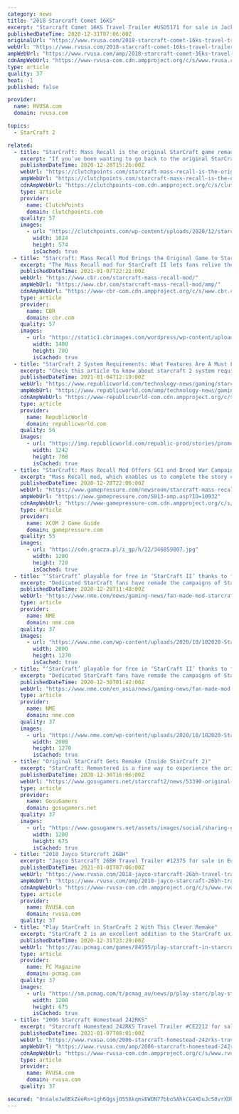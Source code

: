 ```yaml
---
category: news
title: "2018 Starcraft Comet 16KS"
excerpt: "Starcraft Comet 16KS Travel Trailer #USD5171 for sale in Jacksonville, Florida 32216. See this unit and thousands more at RVUSA.com. Updated Daily."
publishedDateTime: 2020-12-31T07:06:00Z
originalUrl: "https://www.rvusa.com/2018-starcraft-comet-16ks-travel-trailer-2926023"
webUrl: "https://www.rvusa.com/2018-starcraft-comet-16ks-travel-trailer-2926023"
ampWebUrl: "https://www.rvusa.com/amp/2018-starcraft-comet-16ks-travel-trailer-2926023"
cdnAmpWebUrl: "https://www-rvusa-com.cdn.ampproject.org/c/s/www.rvusa.com/amp/2018-starcraft-comet-16ks-travel-trailer-2926023"
type: article
quality: 37
heat: -1
published: false

provider:
  name: RVUSA.com
  domain: rvusa.com

topics:
  - StarCraft 2

related:
  - title: "StarCraft: Mass Recall is the original StarCraft game remade in SCII"
    excerpt: "If you’ve been wanting to go back to the original StarCraft story but too put off by the game’s dated graphics, then this fan-made StarCraft: Mass Recall is for you. StarCraft: Mass Recall is a fan-made campaign on StarCraft II Both StarCraft II and the original StarCraft games are both already ancient by today’s standards,"
    publishedDateTime: 2020-12-28T15:26:00Z
    webUrl: "https://clutchpoints.com/starcraft-mass-recall-is-the-original-starcraft-game-remade-in-scii/"
    ampWebUrl: "https://clutchpoints.com/starcraft-mass-recall-is-the-original-starcraft-game-remade-in-scii/amp/"
    cdnAmpWebUrl: "https://clutchpoints-com.cdn.ampproject.org/c/s/clutchpoints.com/starcraft-mass-recall-is-the-original-starcraft-game-remade-in-scii/amp/"
    type: article
    provider:
      name: ClutchPoints
      domain: clutchpoints.com
    quality: 57
    images:
      - url: "https://clutchpoints.com/wp-content/uploads/2020/12/starcraft-mass-recall-is-the-original-starcraft-game-remade-in-scii-1024x574.jpg"
        width: 1024
        height: 574
        isCached: true
  - title: "Starcraft: Mass Recall Mod Brings the Original Game to Starcraft 2"
    excerpt: "The Mass Recall mod for StarCraft II lets fans relive the original game's campaign and gameplay with a much more modern coat of paint."
    publishedDateTime: 2021-01-07T22:21:00Z
    webUrl: "https://www.cbr.com/starcraft-mass-recall-mod/"
    ampWebUrl: "https://www.cbr.com/starcraft-mass-recall-mod/amp/"
    cdnAmpWebUrl: "https://www-cbr-com.cdn.ampproject.org/c/s/www.cbr.com/starcraft-mass-recall-mod/amp/"
    type: article
    provider:
      name: CBR
      domain: cbr.com
    quality: 57
    images:
      - url: "https://static1.cbrimages.com/wordpress/wp-content/uploads/2021/01/StarCraft-Mass-Recall-Feature.jpg"
        width: 1400
        height: 700
        isCached: true
  - title: "StarCraft 2 System Requirements: What Features Are A Must For Your Device"
    excerpt: "Check this article to know about starcraft 2 system requirements related to this science fiction real-time strategic video game from Blizzard Entertainment."
    publishedDateTime: 2021-01-04T12:19:00Z
    webUrl: "https://www.republicworld.com/technology-news/gaming/starcraft-2-system-requirements-what-features-are-a-must-for-your-device.html"
    ampWebUrl: "https://www.republicworld.com/amp/technology-news/gaming/starcraft-2-system-requirements-what-features-are-a-must-for-your-device.html"
    cdnAmpWebUrl: "https://www-republicworld-com.cdn.ampproject.org/c/s/www.republicworld.com/amp/technology-news/gaming/starcraft-2-system-requirements-what-features-are-a-must-for-your-device.html"
    type: article
    provider:
      name: RepublicWorld
      domain: republicworld.com
    quality: 56
    images:
      - url: "https://img.republicworld.com/republic-prod/stories/promolarge/xxhdpi/kyqgu21bfd5om3w5_1609431978.jpeg?tr=f-jpeg"
        width: 1242
        height: 708
        isCached: true
  - title: "StarCraft: Mass Recall Mod Offers SC1 and Brood War Campaign on New Engine"
    excerpt: "Mass Recall mod, which enables us to complete the story campaigns of the original StarCraft and the Brood War expansion using the free edition of the second installment, has been released."
    publishedDateTime: 2020-12-28T22:06:00Z
    webUrl: "https://www.gamepressure.com/newsroom/starcraft-mass-recall-mod-offers-sc1-and-brood-war-campaign-on-ne/z92ab4"
    ampWebUrl: "https://www.gamepressure.com/S013-amp.asp?ID=10932"
    cdnAmpWebUrl: "https://www-gamepressure-com.cdn.ampproject.org/c/s/www.gamepressure.com/S013-amp.asp?ID=10932"
    type: article
    provider:
      name: XCOM 2 Game Guide
      domain: gamepressure.com
    quality: 55
    images:
      - url: "https://cdn.gracza.pl/i_gp/h/22/346859807.jpg"
        width: 1280
        height: 720
        isCached: true
  - title: "‘StarCraft’ playable for free in ‘StarCraft II’ thanks to fan mod"
    excerpt: "Dedicated StarCraft fans have remade the campaigns of StarCraft and StarCraft: Broodwar in Starcraft II. StarCraft Mass Recall is a fan made remake that has been made available for free since its ..."
    publishedDateTime: 2020-12-29T11:48:00Z
    webUrl: "https://www.nme.com/news/gaming-news/fan-made-mod-starcraft-playable-free-starcraft-ii-2846312"
    type: article
    provider:
      name: NME
      domain: nme.com
    quality: 37
    images:
      - url: "https://www.nme.com/wp-content/uploads/2020/10/102020-Starcraft-II-Blizzard-Entertainment.jpg"
        width: 2000
        height: 1270
        isCached: true
  - title: "‘StarCraft’ playable for free in ‘StarCraft II’ thanks to fan mod"
    excerpt: "Dedicated StarCraft fans have remade the campaigns of StarCraft and StarCraft: Broodwar in Starcraft II. StarCraft Mass Recall is a fan made remake that has been made available for free since its ..."
    publishedDateTime: 2020-12-30T01:42:00Z
    webUrl: "https://www.nme.com/en_asia/news/gaming-news/fan-made-mod-starcraft-playable-free-starcraft-ii-2846532"
    type: article
    provider:
      name: NME
      domain: nme.com
    quality: 37
    images:
      - url: "https://www.nme.com/wp-content/uploads/2020/10/102020-Starcraft-II-Blizzard-Entertainment.jpg"
        width: 2000
        height: 1270
        isCached: true
  - title: "Original StarCraft Gets Remake (Inside StarCraft 2)"
    excerpt: "StarCraft: Remastered is a fine way to experience the original StarCraft and Brood War campaigns, but it's got a few marks against it. First, you gotta pay for it, which in these trying times can be a big ask for some people, and second because it's ..."
    publishedDateTime: 2020-12-30T16:06:00Z
    webUrl: "https://www.gosugamers.net/starcraft2/news/53390-original-starcraft-gets-remake-inside-starcraft-2"
    type: article
    provider:
      name: GosuGamers
      domain: gosugamers.net
    quality: 37
    images:
      - url: "https://www.gosugamers.net/assets/images/social/sharing-generic-253163b9.jpg"
        width: 1200
        height: 675
        isCached: true
  - title: "2018 Jayco Starcraft 26BH"
    excerpt: "Jayco Starcraft 26BH Travel Trailer #12375 for sale in Eureka, Missouri 63025. See this unit and thousands more at RVUSA.com. Updated Daily."
    publishedDateTime: 2021-01-01T07:06:00Z
    webUrl: "https://www.rvusa.com/2018-jayco-starcraft-26bh-travel-trailer-2927163"
    ampWebUrl: "https://www.rvusa.com/amp/2018-jayco-starcraft-26bh-travel-trailer-2927163"
    cdnAmpWebUrl: "https://www-rvusa-com.cdn.ampproject.org/c/s/www.rvusa.com/amp/2018-jayco-starcraft-26bh-travel-trailer-2927163"
    type: article
    provider:
      name: RVUSA.com
      domain: rvusa.com
    quality: 37
  - title: "Play StarCraft in StarCraft 2 With This Clever Remake"
    excerpt: "StarCraft 2 is an excellent addition to the StarCraft universe. It improves upon the original in several ways, with better graphics, additional gameplay mechanics, and an extended story."
    publishedDateTime: 2020-12-31T23:29:00Z
    webUrl: "https://au.pcmag.com/games/84595/play-starcraft-in-starcraft-2-with-this-clever-remake"
    type: article
    provider:
      name: PC Magazine
      domain: pcmag.com
    quality: 37
    images:
      - url: "https://sm.pcmag.com/t/pcmag_au/news/p/play-starc/play-starcraft-in-starcraft-2-with-this-clever-remake_96tr.1200.jpg"
        width: 1200
        height: 675
        isCached: true
  - title: "2006 Starcraft Homestead 242RKS"
    excerpt: "Starcraft Homestead 242RKS Travel Trailer #CE2212 for sale in El Mirage, Arizona 85335. See this unit and thousands more at RVUSA.com. Updated Daily."
    publishedDateTime: 2021-01-07T08:01:00Z
    webUrl: "https://www.rvusa.com/2006-starcraft-homestead-242rks-travel-trailer-2930155"
    ampWebUrl: "https://www.rvusa.com/amp/2006-starcraft-homestead-242rks-travel-trailer-2930155"
    cdnAmpWebUrl: "https://www-rvusa-com.cdn.ampproject.org/c/s/www.rvusa.com/amp/2006-starcraft-homestead-242rks-travel-trailer-2930155"
    type: article
    provider:
      name: RVUSA.com
      domain: rvusa.com
    quality: 37

secured: "0nsaleJw8EkZeeRs+1gh6QgsjO55AkqmsEWDN77bbo5AhkCG4XDuJcS0vrXDhJRvvZwzCBGKlZ8PjfR7z4KctJxO1ucrzFpr3JAznErYhZrj7bhtSBxoXIL6b9lWFK64wBDVwUQbc7EjhJd/HzsUUQ9qjNEUCS21ed8tNldn19Blmeg41jCofFnC7yKuVSmJ2xQmWuDyZt+L0XK+dr/3ki71j37wl7RgSwBKGQz8jqfdPYG07Wk8XQgtSeZru496xEOmBrhSuaQtnBAHfY2BcpwMUWh0urlaTBpcq1hsf0GU6pPlsPeA6H5fVvW/vzgEB1S1oD2GLCKglJ6XMcIsxfzrKe9ytOOhTNyxZByRmgI=;Dd5mAVLefnoCxyBcubasZw=="
---
```



